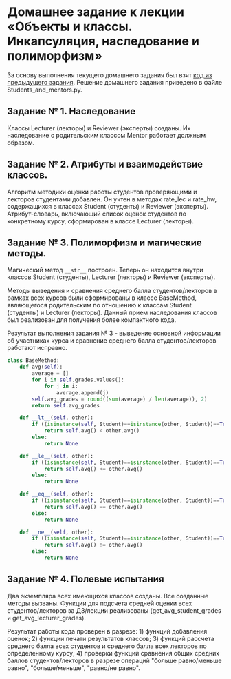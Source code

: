 # Домашнее задание к лекции «Объекты и классы. Инкапсуляция, наследование и полиморфизм»

За основу выполнения текущего домашнего задания был взят [код из предыдущего задания](https://github.com/netology-code/py-homeworks-basic/blob/master/6.classes/students_and_mentor.py). Решение домашнего задания приведено в файле Students_and_mentors.py.

## Задание № 1. Наследование
Классы Lecturer (лекторы) и Reviewer (эксперты) созданы. Их наследование с родительским классом Mentor работает должным образом.

## Задание № 2. Атрибуты и взаимодействие классов.
Алгоритм методики оценки работы студентов проверяющими и лекторов студентами добавлен. Он учтен в методах rate_lec и rate_hw, содержащихся в классах Student (студенты) и Reviewer (эксперты). Атрибут-словарь, включающий список оценок студентов по конкретному курсу, сформирован в классе Lecturer (лекторы).

## Задание № 3. Полиморфизм и магические методы.
Магический метод ```__str__``` построен. Теперь он находится внутри классов Student (студенты), Lecturer (лекторы) и Reviewer (эксперты).

Методы выведения и сравнения среднего балла студентов/лекторов в рамках всех курсов были сформированы в классе BaseMethod, являющегося родительским по отношению к классам Student (студенты) и Lecturer (лекторы). Данный прием наследования классов был реализован для получения более компактного кода.

Результат выполнения задания № 3 - выведение основной информации об участниках курса и сравнение среднего балла студентов/лекторов работают исправно.

```python
class BaseMethod:
    def avg(self):
        average = []
        for i in self.grades.values():
            for j in i:
                average.append(j)
        self.avg_grades = round((sum(average) / len(average)), 2)
        return self.avg_grades

    def __lt__(self, other):
        if ((isinstance(self, Student)==isinstance(other, Student))==True) or ((isinstance(self, Lecturer)==isinstance(other, Lecturer))==True):
            return self.avg() < other.avg()
        else:
            return None

    def __le__(self, other):
        if ((isinstance(self, Student)==isinstance(other, Student))==True) or ((isinstance(self, Lecturer)==isinstance(other, Lecturer))==True):
            return self.avg() <= other.avg()
        else:
            return None

    def __eq__(self, other):
        if ((isinstance(self, Student)==isinstance(other, Student))==True) or ((isinstance(self, Lecturer)==isinstance(other, Lecturer))==True):
            return self.avg() == other.avg()
        else:
            return None

    def __ne__(self, other):
        if ((isinstance(self, Student)==isinstance(other, Student))==True) or ((isinstance(self, Lecturer)==isinstance(other, Lecturer))==True):
            return self.avg() != other.avg()
        else:
            return None
```

## Задание № 4. Полевые испытания
Два экземпляра всех имеющихся классов созданы. Все созданные методы вызваны. Функции для подсчета средней оценки всех студентов/лекторов за ДЗ/лекции реализованы (get_avg_student_grades и get_avg_lecturer_grades).

Результат работы кода проверен в разрезе: 1) функций добавления оценок; 2) функции печати результатов классов; 3) функций рассчета среднего балла всех студентов и среднего балла всех лекторов по определенному курсу; 4) проверки функций сравнения общих средних баллов студентов/лекторов в разрезе операций "больше равно/меньше равно", "больше/меньше", "равно/не равно".
